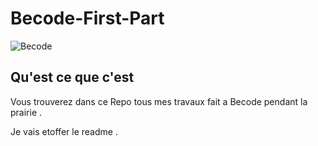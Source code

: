 # Becode-First-Part

![Becode]("assets/img/becode.png")


## Qu'est ce que c'est 
Vous trouverez dans ce Repo tous mes travaux fait a Becode pendant la prairie .

Je vais etoffer le readme .
